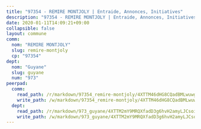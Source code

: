 ```yaml
---
title: "97354 - REMIRE MONTJOLY | Entraide, Annonces, Initiatives"
description: "97354 - REMIRE MONTJOLY | Entraide, Annonces, Initiatives"
date: 2020-01-11T14:09:21+09:00
collapsible: false
layout: commune
comm:
  nom: "REMIRE MONTJOLY"
  slug: remire-montjoly
  cp: "97354"
dept:
  nom: "Guyane"
  slug: guyane
  num: "973"
peerpad:
  comm:
    read_path: /r/markdown/97354_remire-montjoly/4XTTM46dHG8CQadBMLwuwge2UGEh8mTpyyRkawnaNpoHWhdN8
    write_path: /w/markdown/97354_remire-montjoly/4XTTM46dHG8CQadBMLwuwge2UGEh8mTpyyRkawnaNpoHWhdN8-K3TgUKKP79wP5it4ZnJ6wrZ3QCgHhke4ucvQ99yb3MNzYkoTSPGsvwpoqL6piHDizhVZXR3jpVi7HjESGbsLrvBV9VErCzpJ1eijnmLbTuckfeQaS4g2pEQJfQK8wd7jtwYjQCyN
  dept:
    read_path: /r/markdown/973_guyane/4XTTM2mY9MRQXfadD3g6hvH2amyLJCsoinYGcPs3moq9GpTwc
    write_path: /w/markdown/973_guyane/4XTTM2mY9MRQXfadD3g6hvH2amyLJCsoinYGcPs3moq9GpTwc-K3TgTgNFrGYQL7RzdiUs2G5kz5wznH8a7V3hvZcSXNRKvSbg2tsbecC3Je5R7hpbbDk7dogAkEsJV5SFg7UEJUHx8Fogpcmn5vubMjKA1FgiKo3tE8H7NRgUs3M6tfhzyxkWCUs8
---
```


